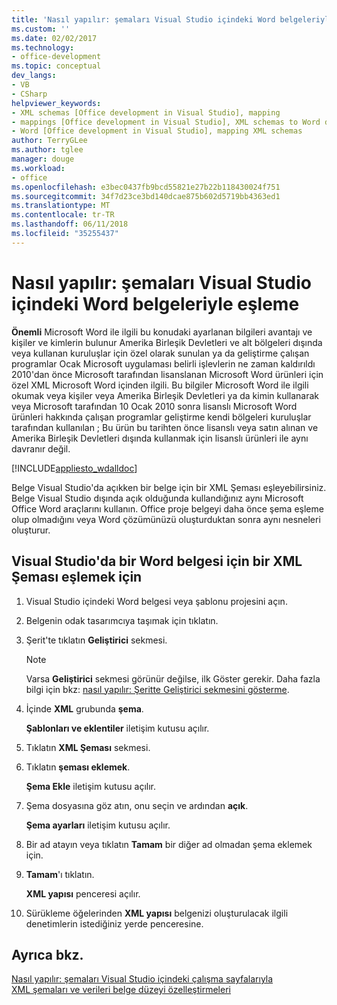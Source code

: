 ```yaml
---
title: 'Nasıl yapılır: şemaları Visual Studio içindeki Word belgeleriyle eşleme'
ms.custom: ''
ms.date: 02/02/2017
ms.technology:
- office-development
ms.topic: conceptual
dev_langs:
- VB
- CSharp
helpviewer_keywords:
- XML schemas [Office development in Visual Studio], mapping
- mappings [Office development in Visual Studio], XML schemas to Word documents
- Word [Office development in Visual Studio], mapping XML schemas
author: TerryGLee
ms.author: tglee
manager: douge
ms.workload:
- office
ms.openlocfilehash: e3bec0437fb9bcd55821e27b22b118430024f751
ms.sourcegitcommit: 34f7d23ce3bd140dcae875b602d5719bb4363ed1
ms.translationtype: MT
ms.contentlocale: tr-TR
ms.lasthandoff: 06/11/2018
ms.locfileid: "35255437"
---
```

# <a name="how-to-map-schemas-to-word-documents-inside-visual-studio"></a>Nasıl yapılır: şemaları Visual Studio içindeki Word belgeleriyle eşleme
  **Önemli** Microsoft Word ile ilgili bu konudaki ayarlanan bilgileri avantajı ve kişiler ve kimlerin bulunur Amerika Birleşik Devletleri ve alt bölgeleri dışında veya kullanan kuruluşlar için özel olarak sunulan ya da geliştirme çalışan programlar Ocak Microsoft uygulaması belirli işlevlerin ne zaman kaldırıldı 2010'dan önce Microsoft tarafından lisanslanan Microsoft Word ürünleri için özel XML Microsoft Word içinden ilgili. Bu bilgiler Microsoft Word ile ilgili okumak veya kişiler veya Amerika Birleşik Devletleri ya da kimin kullanarak veya Microsoft tarafından 10 Ocak 2010 sonra lisanslı Microsoft Word ürünleri hakkında çalışan programlar geliştirme kendi bölgeleri kuruluşlar tarafından kullanılan ; Bu ürün bu tarihten önce lisanslı veya satın alınan ve Amerika Birleşik Devletleri dışında kullanmak için lisanslı ürünleri ile aynı davranır değil.  
  
 [!INCLUDE[appliesto_wdalldoc](../vsto/includes/appliesto-wdalldoc-md.md)]  
  
 Belge Visual Studio'da açıkken bir belge için bir XML Şeması eşleyebilirsiniz. Belge Visual Studio dışında açık olduğunda kullandığınız aynı Microsoft Office Word araçlarını kullanın. Office proje belgeyi daha önce şema eşleme olup olmadığını veya Word çözümünüzü oluşturduktan sonra aynı nesneleri oluşturur.  
  
## <a name="to-map-an-xml-schema-to-a-word-document-in-visual-studio"></a>Visual Studio'da bir Word belgesi için bir XML Şeması eşlemek için  
  
1.  Visual Studio içindeki Word belgesi veya şablonu projesini açın.  
  
2.  Belgenin odak tasarımcıya taşımak için tıklatın.  
  
3.  Şerit'te tıklatın **Geliştirici** sekmesi.  
  
    > [!NOTE]  
    >  Varsa **Geliştirici** sekmesi görünür değilse, ilk Göster gerekir. Daha fazla bilgi için bkz: [nasıl yapılır: Şeritte Geliştirici sekmesini gösterme](../vsto/how-to-show-the-developer-tab-on-the-ribbon.md).  
  
4.  İçinde **XML** grubunda **şema**.  
  
     **Şablonları ve eklentiler** iletişim kutusu açılır.  
  
5.  Tıklatın **XML Şeması** sekmesi.  
  
6.  Tıklatın **şeması eklemek**.  
  
     **Şema Ekle** iletişim kutusu açılır.  
  
7.  Şema dosyasına göz atın, onu seçin ve ardından **açık**.  
  
     **Şema ayarları** iletişim kutusu açılır.  
  
8.  Bir ad atayın veya tıklatın **Tamam** bir diğer ad olmadan şema eklemek için.  
  
9. **Tamam**'ı tıklatın.  
  
     **XML yapısı** penceresi açılır.  
  
10. Sürükleme öğelerinden **XML yapısı** belgenizi oluşturulacak ilgili denetimlerin istediğiniz yerde penceresine.  
  
## <a name="see-also"></a>Ayrıca bkz.  
 [Nasıl yapılır: şemaları Visual Studio içindeki çalışma sayfalarıyla](../vsto/how-to-map-schemas-to-worksheets-inside-visual-studio.md)   
 [XML şemaları ve verileri belge düzeyi özelleştirmeleri](../vsto/xml-schemas-and-data-in-document-level-customizations.md)  
  
  
